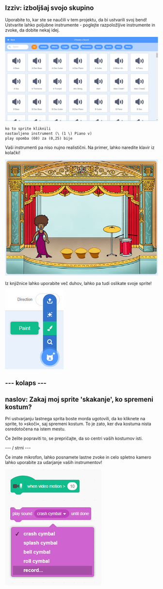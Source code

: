 ## Izziv: izboljšaj svojo skupino

Uporabite to, kar ste se naučili v tem projektu, da bi ustvarili svoj bend! Ustvarite lahko poljubne instrumente - poglejte razpoložljive instrumente in zvoke, da dobite nekaj idej.

![posnetek zaslona](images/band-ideas-sounds.png)

```blocks3
ko to sprite kliknili
nastavljeno instrument (\ (1 \) Piano v)
play opomba (60) za (0,25) bije
```

Vaši instrumenti pa niso nujno realistični. Na primer, lahko naredite klavir iz kolački!

![posnetek zaslona](images/band-piano.png)

Iz knjižnice lahko uporabite več duhov, lahko pa tudi oslikate svoje sprite!

![posnetek zaslona](images/band-draw.png)

## \--- kolaps \---

## naslov: Zakaj moj sprite 'skakanje', ko spremeni kostum?

Pri ustvarjanju lastnega sprita boste morda ugotovili, da ko kliknete na sprite, to »skoči«, saj spremeni kostum. To je zato, ker dva kostuma nista osredotočena na istem mestu.

Če želite popraviti to, se prepričajte, da so centri vaših kostumov isti.

\--- / strni \---

Če imate mikrofon, lahko posnamete lastne zvoke in celo spletno kamero lahko uporabite za udarjanje vaših instrumentov!

![posnetek zaslona](images/band-io.png)